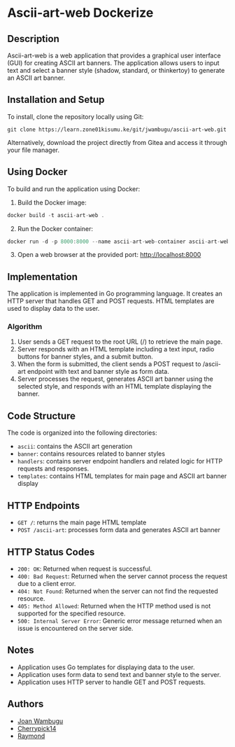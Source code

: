 # Ascii-art-web Dockerize

## Description

Ascii-art-web is a web application that provides a graphical user interface (GUI) for creating ASCII art banners. The application allows users to input text and select a banner style (shadow, standard, or thinkertoy) to generate an ASCII art banner.


## Installation and Setup

To install, clone the repository locally using Git:
```script
git clone https://learn.zone01kisumu.ke/git/jwambugu/ascii-art-web.git
```

Alternatively, download the project directly from Gitea and access it through your file manager.

## Using Docker

To build and run the application using Docker:


1. Build the Docker image:
```go
docker build -t ascii-art-web .
```

2. Run the Docker container:
```go
docker run -d -p 8000:8000 --name ascii-art-web-container ascii-art-web
```

3. Open a web browser at the provided port:  [http://localhost:8000](http://localhost:8000)

## Implementation

The application is implemented in Go programming language. It creates an HTTP server that handles GET and POST requests. HTML templates are used to display data to the user.

### Algorithm

1. User sends a GET request to the root URL (/) to retrieve the main page.
2. Server responds with an HTML template including a text input, radio buttons for banner styles, and a submit button.
3. When the form is submitted, the client sends a POST request to /ascii-art endpoint with text and banner style as form data.
4. Server processes the request, generates ASCII art banner using the selected style, and responds with an HTML template displaying the banner.

## Code Structure

The code is organized into the following directories:

- `ascii`: contains the ASCII art generation
- `banner`: contains resources related to banner styles 
- `handlers`: contains server endpoint handlers and related logic for HTTP requests and responses.
- `templates`: contains HTML templates for main page and ASCII art banner display


## HTTP Endpoints

- `GET /`: returns the main page HTML template
- `POST /ascii-art`: processes form data and generates ASCII art banner

## HTTP Status Codes

- `200: OK`: Returned when request is successful.
- `400: Bad Request`: Returned when the server cannot process the request due to a client error.
- `404: Not Found`: Returned when the server can not find the requested resource.
- `405: Method Allowed`: Returned when the HTTP method used is not supported for the specified resource.
- `500: Internal Server Error`: Generic error message returned when an issue is encountered on the server side. 

## Notes

- Application uses Go templates for displaying data to the user.
- Application uses form data to send text and banner style to the server.
- Application uses HTTP server to handle GET and POST requests.

## Authors

- [Joan Wambugu](https://github.com/Joan2509)
- [Cherrypick14](https://github.com/Cherrypick14)
- [Raymond](https://github.com/anxielray)
